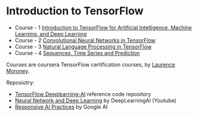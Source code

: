 # Introduction to TensorFlow

* Course - 1  [Introduction to TensorFlow for Artificial Intelligence, Machine Learning, and Deep Learning](https://www.coursera.org/learn/introduction-tensorflow)
* Course - 2  [Convolutional Neural Networks in TensorFlow](https://www.coursera.org/programs/axiata-sales-enterprise-academy-agb-b2wdr/browse?currentTab=CATALOG&productId=5mAuak8zEemKoQ4qeYq26g&productType=course&query=Convolutional+Neural+Networks+in+TensorFlow&showMiniModal=true)
* Course - 3 [Natural Language Processing in TensorFlow](https://www.coursera.org/programs/axiata-sales-enterprise-academy-agb-b2wdr/browse?currentTab=CATALOG&productId=5ghJ5U8zEemp3woY6REV3A&productType=s12n&query=Deep+Learning&showMiniModal=true)
* Course - 4 [Sequences, Time Series and Prediction](https://www.coursera.org/programs/axiata-sales-enterprise-academy-agb-b2wdr/browse?currentTab=CATALOG&productId=5ghJ5U8zEemp3woY6REV3A&productType=s12n&query=Deep+Learning&showMiniModal=true)

Courses are coursera TensorFlow certification courses, by [Laurence Moroney](https://www.linkedin.com/in/laurence-moroney/).

Reposiotry:

* [TensorFlow Deeplearning-AI](https://github.com/https-deeplearning-ai/tensorflow-1-public) reference code repository
* [Neural Network and Deep Learning](https://www.youtube.com/watch?v=CS4cs9xVecg&list=PLkDaE6sCZn6Ec-XTbcX1uRg2_u4xOEky0) by DeepLearningAI (Youtube)
* [Responsive AI Practices](https://ai.google/responsibilities/responsible-ai-practices/) by Google AI

